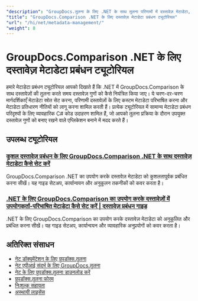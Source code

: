 ```yaml
---
"description": "GroupDocs.तुलना के लिए .NET के साथ तुलना परिणामों में दस्तावेज़ मेटाडेटा, गुण और मेटाडेटा कॉन्फ़िगरेशन के साथ काम करना सीखें।"
"title": "GroupDocs.Comparison .NET के लिए दस्तावेज़ मेटाडेटा प्रबंधन ट्यूटोरियल"
"url": "/hi/net/metadata-management/"
"weight": 8
---
```


# GroupDocs.Comparison .NET के लिए दस्तावेज़ मेटाडेटा प्रबंधन ट्यूटोरियल

हमारे मेटाडेटा प्रबंधन ट्यूटोरियल आपको दिखाते हैं कि .NET में GroupDocs.Comparison के साथ दस्तावेज़ों की तुलना करते समय दस्तावेज़ गुणों को कैसे नियंत्रित किया जाए। ये चरण-दर-चरण मार्गदर्शिकाएँ मेटाडेटा स्रोत सेट करना, परिणामी दस्तावेज़ों के लिए कस्टम मेटाडेटा परिभाषित करना और मेटाडेटा प्रतिधारण नीतियों को लागू करना शामिल करती हैं। प्रत्येक ट्यूटोरियल में सामान्य मेटाडेटा प्रबंधन परिदृश्यों के लिए व्यावहारिक C# कोड उदाहरण शामिल हैं, जो आपको तुलना प्रक्रिया के दौरान उपयुक्त दस्तावेज़ गुणों को बनाए रखने वाले एप्लिकेशन बनाने में मदद करते हैं।

## उपलब्ध ट्यूटोरियल

### [कुशल दस्तावेज़ प्रबंधन के लिए GroupDocs.Comparison .NET के साथ दस्तावेज़ मेटाडेटा कैसे सेट करें](./guide-groupdocs-comparison-net-metadata-setting/)
GroupDocs.Comparison .NET का उपयोग करके दस्तावेज़ मेटाडेटा को कुशलतापूर्वक प्रबंधित करना सीखें। यह गाइड सेटअप, कार्यान्वयन और अनुकूलन तकनीकों को कवर करता है।

### [.NET के लिए GroupDocs.Comparison का उपयोग करके दस्तावेज़ों में उपयोगकर्ता-परिभाषित मेटाडेटा कैसे सेट करें | दस्तावेज़ प्रबंधन गाइड](./set-user-defined-metadata-groupdocs-comparison-net/)
.NET के लिए GroupDocs.Comparison का उपयोग करके दस्तावेज़ मेटाडेटा को अनुकूलित और प्रबंधित करना सीखें। यह गाइड सेटअप, कार्यान्वयन और व्यावहारिक अनुप्रयोगों को कवर करता है।

## अतिरिक्त संसाधन

- [नेट डॉक्यूमेंटेशन के लिए ग्रुपडॉक्स.तुलना](https://docs.groupdocs.com/comparison/net/)
- [नेट एपीआई संदर्भ के लिए GroupDocs.तुलना](https://reference.groupdocs.com/comparison/net/)
- [नेट के लिए ग्रुपडॉक्स.तुलना डाउनलोड करें](https://releases.groupdocs.com/comparison/net/)
- [ग्रुपडॉक्स.तुलना फोरम](https://forum.groupdocs.com/c/comparison)
- [निःशुल्क सहायता](https://forum.groupdocs.com/)
- [अस्थायी लाइसेंस](https://purchase.groupdocs.com/temporary-license/)